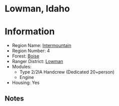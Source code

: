 
Lowman, Idaho
=============
  
# Information  
* Region Name: [Intermountain]()  
* Region Number: 4  
* Forest: [Boise](http://www.fs.usda.gov/boise)  
* Ranger District: [Lowman]()  
* Modules:  
  - Type 2/2IA Handcrew (Dedicated 20+person)  
  - Engine  
* Housing: Yes  
  
## Notes


